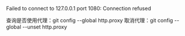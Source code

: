 Failed to connect to 127.0.0.1 port 1080: Connection refused


查询是否使用代理：git config --global http.proxy
取消代理：git config --global --unset http.proxy


